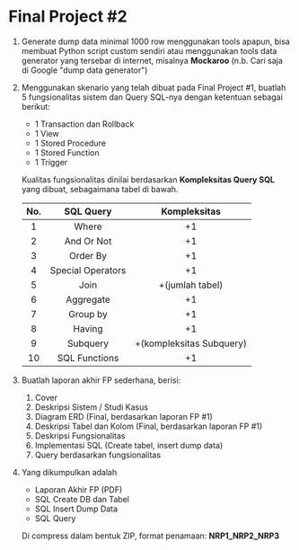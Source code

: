 # Final Project #2

1. Generate dump data minimal 1000 row menggunakan tools apapun, bisa membuat Python script custom sendiri atau menggunakan tools data generator yang tersebar di internet, misalnya **Mockaroo** (n.b. Cari saja di Google "dump data generator")
    
2. Menggunakan skenario yang telah dibuat pada Final Project #1, buatlah 5 fungsionalitas sistem dan Query SQL-nya dengan ketentuan sebagai berikut:

    * 1 Transaction dan Rollback
    * 1 View
    * 1 Stored Procedure
    * 1 Stored Function
    * 1 Trigger

    Kualitas fungsionalitas dinilai berdasarkan **Kompleksitas Query SQL** yang dibuat, sebagaimana tabel di bawah.

    | No. | SQL Query | Kompleksitas |
    |:---:|:---:|:---:|
    | 1 | Where | +1 |
    | 2 | And Or Not | +1 |
    | 3 | Order By | +1 |
    | 4 | Special Operators | +1 |
    | 5 | Join | +(jumlah tabel) |
    | 6 | Aggregate | +1 |
    | 7 | Group by | +1 |
    | 8 | Having | +1 |
    | 9 | Subquery | +(kompleksitas Subquery) |
    | 10 | SQL Functions | +1 |

4. Buatlah laporan akhir FP sederhana, berisi:

    1. Cover
    2. Deskripsi Sistem / Studi Kasus
    3. Diagram ERD (Final, berdasarkan laporan FP #1)
    4. Deskripsi Tabel dan Kolom (Final, berdasarkan laporan FP #1)
    5. Deskripsi Fungsionalitas
    6. Implementasi SQL (Create tabel, insert dump data) 
    7. Query berdasarkan fungsionalitas

5. Yang dikumpulkan adalah
    * Laporan Akhir FP (PDF)
    * SQL Create DB dan Tabel
    * SQL Insert Dump Data
    * SQL Query

    Di compress dalam bentuk ZIP, format penamaan: **NRP1_NRP2_NRP3**
    